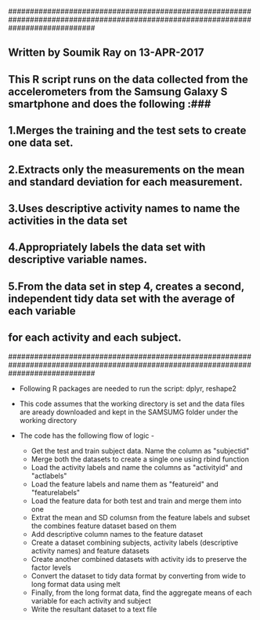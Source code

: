 ####################################################################################################################################
##                                          Written by Soumik Ray on 13-APR-2017                                                 ###  
## This R script runs on the data collected from the accelerometers from the Samsung Galaxy S smartphone and does the following :###
## 1.Merges the training and the test sets to create one data set.                                                               ###
## 2.Extracts only the measurements on the mean and standard deviation for each measurement.                                     ###
## 3.Uses descriptive activity names to name the activities in the data set                                                      ###
## 4.Appropriately labels the data set with descriptive variable names.                                                          ###
## 5.From the data set in step 4, creates a second, independent tidy data set with the average of each variable                  ###
##   for each activity and each subject.                                                                                         ###
####################################################################################################################################

- Following R packages are needed to run the script: dplyr, reshape2

- This code assumes that the working directory is set and the data files are aready downloaded and kept in the SAMSUMG folder under the working directory

- The code has the following flow of logic -
	
	- Get the test and train subject data. Name the column as "subjectid"
	- Merge both the datasets to create a single one using rbind function
	- Load the activity labels and name the columns as "activityid" and "actlabels"
	- Load the feature labels and name them as "featureid" and "featurelabels"
	- Load the feature data for both test and train and merge them into one
	- Extrat the mean and SD columsn from the feature labels and subset the combines feature dataset based on them
	- Add descriptive column names to the feature dataset
	- Create a dataset combining subjects, activity labels (descriptive activity names) and feature datasets
	- Create another combined datasets with activity ids to preserve the factor levels
	- Convert the dataset to tidy data format by converting from wide to long format data using melt
	- Finally, from the long format data, find the aggregate means of each variable for each activity and subject
	- Write the resultant dataset to a text file